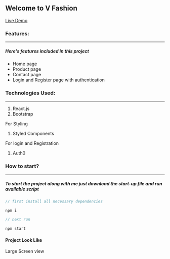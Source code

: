 ## Welcome to V Fashion

[Live Demo](#)
### Features:

---

##### Here's features included in this project
- Home page 
- Product page
- Contact page
- Login and Register page with authentication


### Technologies Used:

---

1. React.js
2. Bootstrap


For Styling 

1. Styled Components

For login and Registration

1. Auth0
### How to start?

---

##### To start the project along with me just download the start-up file and run available script

```javascript
// first install all necessary dependencies

npm i

// next run

npm start

```
#### Project Look Like 
Large Screen view



